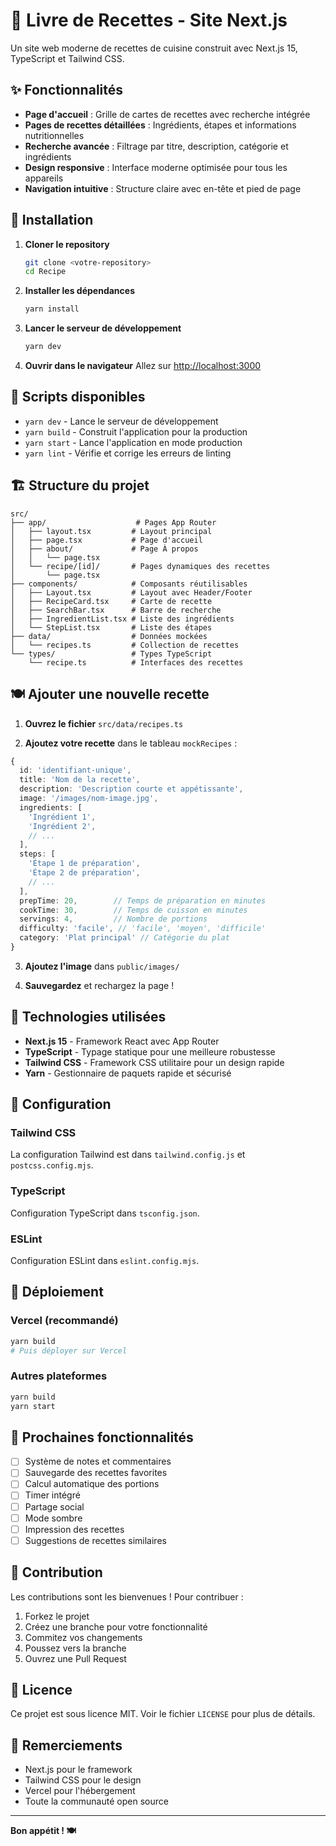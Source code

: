 # 🍳 Livre de Recettes - Site Next.js

Un site web moderne de recettes de cuisine construit avec Next.js 15, TypeScript et Tailwind CSS.

## ✨ Fonctionnalités

- **Page d'accueil** : Grille de cartes de recettes avec recherche intégrée
- **Pages de recettes détaillées** : Ingrédients, étapes et informations nutritionnelles
- **Recherche avancée** : Filtrage par titre, description, catégorie et ingrédients
- **Design responsive** : Interface moderne optimisée pour tous les appareils
- **Navigation intuitive** : Structure claire avec en-tête et pied de page

## 🚀 Installation

1. **Cloner le repository**
   ```bash
   git clone <votre-repository>
   cd Recipe
   ```

2. **Installer les dépendances**
   ```bash
   yarn install
   ```

3. **Lancer le serveur de développement**
   ```bash
   yarn dev
   ```

4. **Ouvrir dans le navigateur**
   Allez sur [http://localhost:3000](http://localhost:3000)

## 📝 Scripts disponibles

- `yarn dev` - Lance le serveur de développement
- `yarn build` - Construit l'application pour la production
- `yarn start` - Lance l'application en mode production
- `yarn lint` - Vérifie et corrige les erreurs de linting

## 🏗️ Structure du projet

```
src/
├── app/                    # Pages App Router
│   ├── layout.tsx         # Layout principal
│   ├── page.tsx           # Page d'accueil
│   ├── about/             # Page À propos
│   │   └── page.tsx
│   └── recipe/[id]/       # Pages dynamiques des recettes
│       └── page.tsx
├── components/            # Composants réutilisables
│   ├── Layout.tsx         # Layout avec Header/Footer
│   ├── RecipeCard.tsx     # Carte de recette
│   ├── SearchBar.tsx      # Barre de recherche
│   ├── IngredientList.tsx # Liste des ingrédients
│   └── StepList.tsx       # Liste des étapes
├── data/                  # Données mockées
│   └── recipes.ts         # Collection de recettes
└── types/                 # Types TypeScript
    └── recipe.ts          # Interfaces des recettes
```

## 🍽️ Ajouter une nouvelle recette

1. **Ouvrez le fichier** `src/data/recipes.ts`

2. **Ajoutez votre recette** dans le tableau `mockRecipes` :

```typescript
{
  id: 'identifiant-unique',
  title: 'Nom de la recette',
  description: 'Description courte et appétissante',
  image: '/images/nom-image.jpg',
  ingredients: [
    'Ingrédient 1',
    'Ingrédient 2',
    // ...
  ],
  steps: [
    'Étape 1 de préparation',
    'Étape 2 de préparation',
    // ...
  ],
  prepTime: 20,        // Temps de préparation en minutes
  cookTime: 30,        // Temps de cuisson en minutes
  servings: 4,         // Nombre de portions
  difficulty: 'facile', // 'facile', 'moyen', 'difficile'
  category: 'Plat principal' // Catégorie du plat
}
```

3. **Ajoutez l'image** dans `public/images/`

4. **Sauvegardez** et rechargez la page !

## 🎨 Technologies utilisées

- **Next.js 15** - Framework React avec App Router
- **TypeScript** - Typage statique pour une meilleure robustesse
- **Tailwind CSS** - Framework CSS utilitaire pour un design rapide
- **Yarn** - Gestionnaire de paquets rapide et sécurisé

## 🔧 Configuration

### Tailwind CSS
La configuration Tailwind est dans `tailwind.config.js` et `postcss.config.mjs`.

### TypeScript
Configuration TypeScript dans `tsconfig.json`.

### ESLint
Configuration ESLint dans `eslint.config.mjs`.

## 🚀 Déploiement

### Vercel (recommandé)
```bash
yarn build
# Puis déployer sur Vercel
```

### Autres plateformes
```bash
yarn build
yarn start
```

## 🎯 Prochaines fonctionnalités

- [ ] Système de notes et commentaires
- [ ] Sauvegarde des recettes favorites
- [ ] Calcul automatique des portions
- [ ] Timer intégré
- [ ] Partage social
- [ ] Mode sombre
- [ ] Impression des recettes
- [ ] Suggestions de recettes similaires

## 🤝 Contribution

Les contributions sont les bienvenues ! Pour contribuer :

1. Forkez le projet
2. Créez une branche pour votre fonctionnalité
3. Commitez vos changements
4. Poussez vers la branche
5. Ouvrez une Pull Request

## 📄 Licence

Ce projet est sous licence MIT. Voir le fichier `LICENSE` pour plus de détails.

## 🙏 Remerciements

- Next.js pour le framework
- Tailwind CSS pour le design
- Vercel pour l'hébergement
- Toute la communauté open source

---

**Bon appétit ! 🍽️**

